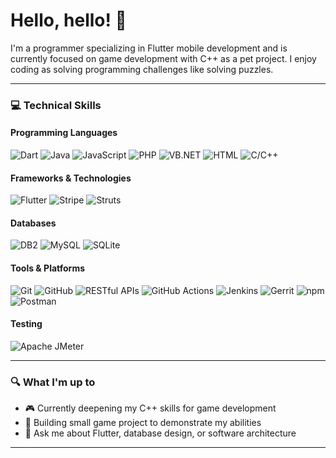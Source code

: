 # Hello, hello! 👋

I'm a programmer specializing in Flutter mobile development and is currently focused on game development with C++ as a pet project. I enjoy coding as solving programming challenges like solving puzzles.

---

### 💻 Technical Skills

#### Programming Languages
![Dart](https://img.shields.io/badge/-Dart-0175C2?style=flat-square&logo=dart&logoColor=white)
![Java](https://img.shields.io/badge/-Java-007396?style=flat-square&logo=java&logoColor=white)
![JavaScript](https://img.shields.io/badge/-JavaScript-F7DF1E?style=flat-square&logo=javascript&logoColor=black)
![PHP](https://img.shields.io/badge/-PHP-777BB4?style=flat-square&logo=php&logoColor=white)
![VB.NET](https://img.shields.io/badge/-VB.NET-512BD4?style=flat-square&logo=dotnet&logoColor=white)
![HTML](https://img.shields.io/badge/-HTML-E34F26?style=flat-square&logo=html5&logoColor=white)
![C/C++](https://img.shields.io/badge/-C/C++-00599C?style=flat-square&logo=c%2B%2B&logoColor=white) 

#### Frameworks & Technologies
![Flutter](https://img.shields.io/badge/-Flutter-02569B?style=flat-square&logo=flutter&logoColor=white)
![Stripe](https://img.shields.io/badge/-Stripe-008CDD?style=flat-square&logo=stripe&logoColor=white)
![Struts](https://img.shields.io/badge/-Struts-D22128?style=flat-square&logo=apache&logoColor=white)

#### Databases
![DB2](https://img.shields.io/badge/-IBM%20Db2-054ADA?style=flat-square&logo=ibm&logoColor=white)
![MySQL](https://img.shields.io/badge/-MySQL-4479A1?style=flat-square&logo=mysql&logoColor=white)
![SQLite](https://img.shields.io/badge/-SQLite-003B57?style=flat-square&logo=sqlite&logoColor=white)

#### Tools & Platforms
![Git](https://img.shields.io/badge/-Git-F05032?style=flat-square&logo=git&logoColor=white)
![GitHub](https://img.shields.io/badge/-GitHub-181717?style=flat-square&logo=github&logoColor=white)
![RESTful APIs](https://img.shields.io/badge/-RESTful%20APIs-FF6C37?style=flat-square&logo=postman&logoColor=white)
![GitHub Actions](https://img.shields.io/badge/-GitHub%20Actions-2088FF?style=flat-square&logo=github-actions&logoColor=white)
![Jenkins](https://img.shields.io/badge/-Jenkins-D24939?style=flat-square&logo=jenkins&logoColor=white)
![Gerrit](https://img.shields.io/badge/-Gerrit-EEEEEE?style=flat-square&logo=gerrit&logoColor=black)
![npm](https://img.shields.io/badge/-npm-CB3837?style=flat-square&logo=npm&logoColor=white)
![Postman](https://img.shields.io/badge/-Postman-FF6C37?style=flat-square&logo=postman&logoColor=white)

#### Testing
![Apache JMeter](https://img.shields.io/badge/-Apache%20JMeter-D22128?style=flat-square&logo=apache&logoColor=white)

---

### 🔍 What I'm up to

- 🎮 Currently deepening my C++ skills for game development
- 🌱 Building small game project to demonstrate my abilities
- 💬 Ask me about Flutter, database design, or software architecture

---

